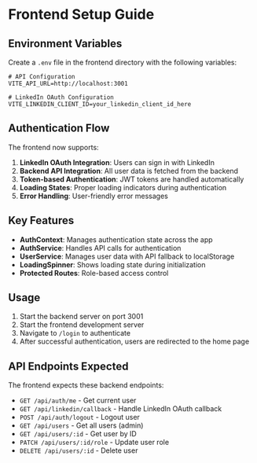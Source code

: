 # Frontend Setup Guide

## Environment Variables

Create a `.env` file in the frontend directory with the following variables:

```env
# API Configuration
VITE_API_URL=http://localhost:3001

# LinkedIn OAuth Configuration
VITE_LINKEDIN_CLIENT_ID=your_linkedin_client_id_here
```

## Authentication Flow

The frontend now supports:

1. **LinkedIn OAuth Integration**: Users can sign in with LinkedIn
2. **Backend API Integration**: All user data is fetched from the backend
3. **Token-based Authentication**: JWT tokens are handled automatically
4. **Loading States**: Proper loading indicators during authentication
5. **Error Handling**: User-friendly error messages

## Key Features

- **AuthContext**: Manages authentication state across the app
- **AuthService**: Handles API calls for authentication
- **UserService**: Manages user data with API fallback to localStorage
- **LoadingSpinner**: Shows loading state during initialization
- **Protected Routes**: Role-based access control

## Usage

1. Start the backend server on port 3001
2. Start the frontend development server
3. Navigate to `/login` to authenticate
4. After successful authentication, users are redirected to the home page

## API Endpoints Expected

The frontend expects these backend endpoints:

- `GET /api/auth/me` - Get current user
- `GET /api/linkedin/callback` - Handle LinkedIn OAuth callback
- `POST /api/auth/logout` - Logout user
- `GET /api/users` - Get all users (admin)
- `GET /api/users/:id` - Get user by ID
- `PATCH /api/users/:id/role` - Update user role
- `DELETE /api/users/:id` - Delete user
